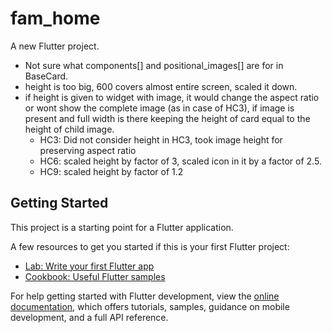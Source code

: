 # fam_home

A new Flutter project.

- Not sure what components[] and positional_images[] are for in BaseCard.
- height is too big, 600 covers almost entire screen, scaled it down.
- if height is given to widget with image, it would change the aspect ratio or wont show the complete image (as in case of HC3), if image is present and full width is there keeping the height of card equal to the height of child image.
    - HC3: Did not consider height in HC3, took image height for preserving aspect ratio
    - HC6: scaled height by factor of 3, scaled icon in it by a factor of 2.5.
    - HC9: scaled height by factor of 1.2
## Getting Started

This project is a starting point for a Flutter application.

A few resources to get you started if this is your first Flutter project:

- [Lab: Write your first Flutter app](https://docs.flutter.dev/get-started/codelab)
- [Cookbook: Useful Flutter samples](https://docs.flutter.dev/cookbook)

For help getting started with Flutter development, view the
[online documentation](https://docs.flutter.dev/), which offers tutorials,
samples, guidance on mobile development, and a full API reference.
